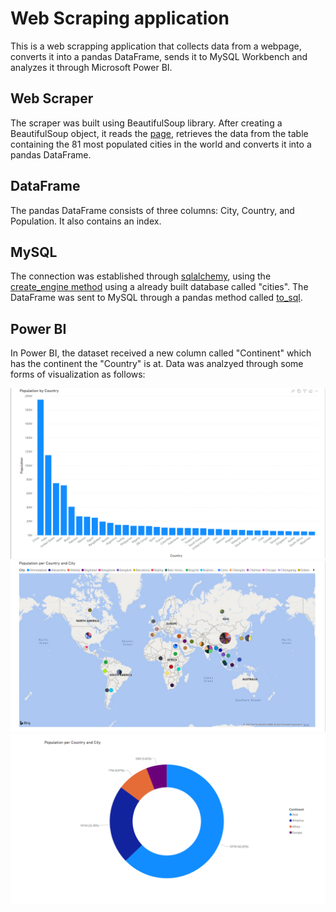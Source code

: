 # Web Scraping application
This is a web scrapping application that collects data from a webpage, converts it into a pandas DataFrame, sends it to MySQL Workbench and analyzes it through Microsoft Power BI.

## Web Scraper
The scraper was built using BeautifulSoup library. After creating a BeautifulSoup object, it reads the [page](https://en.wikipedia.org/wiki/List_of_largest_cities), retrieves the data from the table containing the 81 most populated cities in the world and converts it into a pandas DataFrame.

## DataFrame
The pandas DataFrame consists of three columns: City, Country, and Population. It also contains an index.

## MySQL
The connection was established through [sqlalchemy](https://pypi.org/project/SQLAlchemy/), using the [create_engine method](https://docs.sqlalchemy.org/en/13/core/engines.html) using a already built database called "cities". The DataFrame was sent to MySQL through a pandas method called [to_sql](https://pandas.pydata.org/pandas-docs/stable/reference/api/pandas.DataFrame.to_sql.html). 

## Power BI
In Power BI, the dataset received a new column called "Continent" which has the continent the "Country" is at. Data was analzyed through some forms of visualization as follows:

![Example 01: ](Print01.PNG)
![Example 02: ](Print02.PNG)
![Example 03: ](Print03.PNG)
